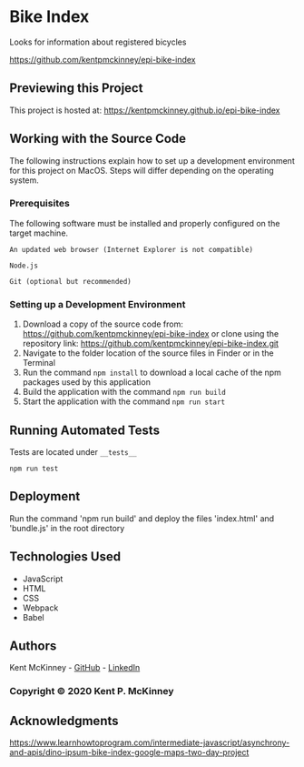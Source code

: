 <!-- Category: Epicodus;HTML/CSS/JS -->
# Bike Index

Looks for information about registered bicycles

https://github.com/kentpmckinney/epi-bike-index

## Previewing this Project

This project is hosted at: https://kentpmckinney.github.io/epi-bike-index

## Working with the Source Code

The following instructions explain how to set up a development environment for this project on MacOS. Steps will differ depending on the operating system.

### Prerequisites

The following software must be installed and properly configured on the target machine. 

```
An updated web browser (Internet Explorer is not compatible)
```
```
Node.js
```
```
Git (optional but recommended)
```

### Setting up a Development Environment

1. Download a copy of the source code from: https://github.com/kentpmckinney/epi-bike-index
   or clone using the repository link: https://github.com/kentpmckinney/epi-bike-index.git
2. Navigate to the folder location of the source files in Finder or in the Terminal
3. Run the command `npm install` to download a local cache of the npm packages used by this application
4. Build the application with the command `npm run build`
5. Start the application with the command `npm run start`

## Running Automated Tests

Tests are located under ``__tests__``

```
npm run test
```

## Deployment

Run the command 'npm run build' and deploy the files 'index.html' and 'bundle.js' in the root directory

## Technologies Used

* JavaScript
* HTML
* CSS
* Webpack
* Babel

## Authors

Kent McKinney - [GitHub](https://github.com/kentpmckinney) - [LinkedIn](https://www.linkedin.com/in/kentpmckinney/)

### Copyright &copy; 2020 Kent P. McKinney

## Acknowledgments

https://www.learnhowtoprogram.com/intermediate-javascript/asynchrony-and-apis/dino-ipsum-bike-index-google-maps-two-day-project
